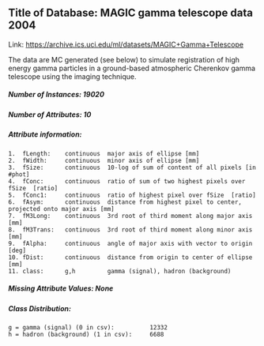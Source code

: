 ## Title of Database: MAGIC gamma telescope data 2004

Link: https://archive.ics.uci.edu/ml/datasets/MAGIC+Gamma+Telescope

The data are MC generated (see below) to simulate registration of high energy
gamma particles in a ground-based atmospheric Cherenkov gamma telescope using the
imaging technique.
	
##### Number of Instances: 19020
##### Number of Attributes: 10

##### Attribute information:
	1.	fLength:	continuous	major axis of ellipse [mm]
	2.	fWidth:		continuous	minor axis of ellipse [mm] 
	3.	fSize:		continuous	10-log of sum of content of all pixels [in #phot]
	4.	fConc:		continuous	ratio of sum of two highest pixels over fSize  [ratio]
	5.	fConc1:		continuous	ratio of highest pixel over fSize  [ratio]
	6.	fAsym:		continuous	distance from highest pixel to center, projected onto major axis [mm]
	7.	fM3Long:	continuous	3rd root of third moment along major axis  [mm] 
	8.	fM3Trans:	continuous	3rd root of third moment along minor axis  [mm]
	9.	fAlpha:		continuous	angle of major axis with vector to origin [deg]
	10.	fDist:		continuous	distance from origin to center of ellipse [mm]
	11.	class:		g,h			gamma (signal), hadron (background)

##### Missing Attribute Values: None

##### Class Distribution:
	g = gamma (signal) (0 in csv):			12332
	h = hadron (background) (1 in csv):		6688